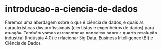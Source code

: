 # introducao-a-ciencia-de-dados
Faremos uma abordagem sobre o que é ciência de dados, e quais as características dos profissionais (cientistas e engenheiros de dados) para atuação. Também vamos apresentar os conceitos sobre a quarta revolução industrial (Indústria 4.0) e relacionar Big Data, Business Intelligence (BI) e Ciência de Dados.

